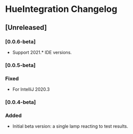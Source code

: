 <!-- Keep a Changelog guide -> https://keepachangelog.com -->

# HueIntegration Changelog

## [Unreleased]

### [0.0.6-beta]

- Support 2021.* IDE versions.

### [0.0.5-beta]

### Fixed
- For IntelliJ 2020.3

### [0.0.4-beta]
### Added
- Initial beta version: a single lamp reacting to test results.
